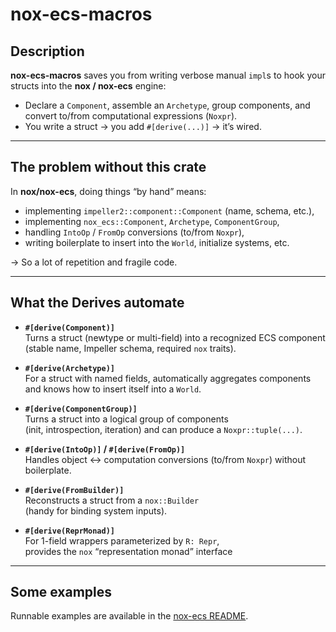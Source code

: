 # nox-ecs-macros

## Description
**nox-ecs-macros** saves you from writing verbose manual `impl`s to hook your structs into the **nox / nox-ecs** engine:  
- Declare a `Component`, assemble an `Archetype`, group components, and convert to/from computational expressions (`Noxpr`).  
- You write a struct → you add `#[derive(...)]` → it’s wired.

---

## The problem without this crate
In **nox/nox-ecs**, doing things “by hand” means:

- implementing `impeller2::component::Component` (name, schema, etc.),
- implementing `nox_ecs::Component`, `Archetype`, `ComponentGroup`,
- handling `IntoOp` / `FromOp` conversions (to/from `Noxpr`),
- writing boilerplate to insert into the `World`, initialize systems, etc.

→ So a lot of repetition and fragile code.

---

## What the Derives automate

- **`#[derive(Component)]`**  
  Turns a struct (newtype or multi-field) into a recognized ECS component
  (stable name, Impeller schema, required `nox` traits).

- **`#[derive(Archetype)]`**  
  For a struct with named fields, automatically aggregates components  
  and knows how to insert itself into a `World`.

- **`#[derive(ComponentGroup)]`**  
  Turns a struct into a logical group of components  
  (init, introspection, iteration) and can produce a `Noxpr::tuple(...)`.

- **`#[derive(IntoOp)]` / `#[derive(FromOp)]`**  
  Handles object ↔ computation conversions (to/from `Noxpr`) without boilerplate.

- **`#[derive(FromBuilder)]`**  
  Reconstructs a struct from a `nox::Builder`  
  (handy for binding system inputs).

- **`#[derive(ReprMonad)]`**  
  For 1-field wrappers parameterized by `R: Repr`,  
  provides the `nox` “representation monad” interface  
 

---

## Some examples
Runnable examples are available in the [nox-ecs README](../nox-ecs/README.md).
